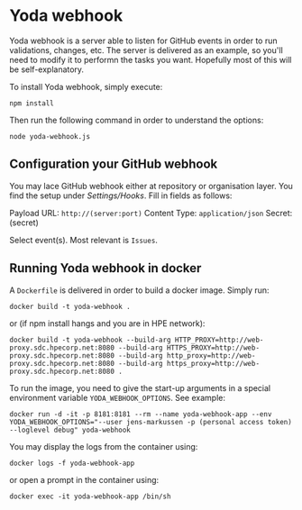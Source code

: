 # Yoda webhook

Yoda webhook is a server able to listen for GitHub events in order to run validations, changes, etc. The server is delivered as an example, so you'll need to modify it to performn the tasks you want. Hopefully most of 
this will be self-explanatory.

To install Yoda webhook, simply execute:

`npm install`

Then run the following command in order to understand the options:

`node yoda-webhook.js`


## Configuration your GitHub webhook

You may lace GitHub webhook either at repository or organisation layer. You find the setup under *Settings/Hooks*. Fill in fields as follows:

Payload URL: `http://(server:port)`
Content Type: `application/json`
Secret: (secret)

Select event(s). Most relevant is `Issues`. 

## Running Yoda webhook in docker

A `Dockerfile` is delivered in order to build a docker image. Simply run:

`docker build -t yoda-webhook .`

or (if npm install hangs and you are in HPE network):

```
docker build -t yoda-webhook --build-arg HTTP_PROXY=http://web-proxy.sdc.hpecorp.net:8080 --build-arg HTTPS_PROXY=http://web-proxy.sdc.hpecorp.net:8080 --build-arg http_proxy=http://web-proxy.sdc.hpecorp.net:8080 --build-arg https_proxy=http://web-proxy.sdc.hpecorp.net:8080 .
```

To run the image, you need to give the start-up arguments in a special environment variable `YODA_WEBHOOK_OPTIONS`. See example:

```
docker run -d -it -p 8181:8181 --rm --name yoda-webhook-app --env YODA_WEBHOOK_OPTIONS="--user jens-markussen -p (personal access token) --loglevel debug" yoda-webhook

```

You may display the logs from the container using:

`docker logs -f yoda-webhook-app`

or open a prompt in the container using:

`docker exec -it yoda-webhook-app /bin/sh`


